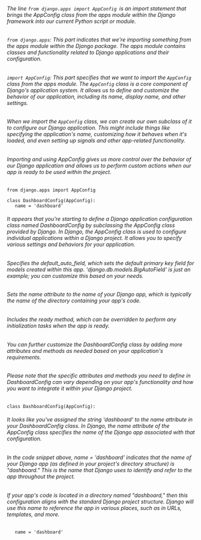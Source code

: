 ###### The line `from django.apps import AppConfig `is an import statement that brings the AppConfig class from the apps module within the Django framework into our current Python script or module. 

###### `from django.apps`: This part indicates that we're importing something from the apps module within the Django package. The apps module contains classes and functionality related to Django applications and their configuration.

###### `import AppConfig`: This part specifies that we want to import the `AppConfig` class from the apps module. The `AppConfig` class is a core component of Django's application system. It allows us to define and customize the behavior of our application, including its name, display name, and other settings.

###### When we import the `AppConfig` class, we can create our own subclass of it to configure our Django application. This might include things like specifying the application's name, customizing how it behaves when it's loaded, and even setting up signals and other app-related functionality.

###### Importing and using AppConfig gives us more control over the behavior of our Django application and allows us to perform custom actions when our app is ready to be used within the project.

 ```python3
from django.apps import AppConfig
 ```

 ```python3
class DashboardConfig(AppConfig):
    name = 'dashboard'
 ```

###### It appears that you're starting to define a Django application configuration class named DashboardConfig by subclassing the AppConfig class provided by Django. In Django, the AppConfig class is used to configure individual applications within a Django project. It allows you to specify various settings and behaviors for your application.

###### Specifies the default_auto_field, which sets the default primary key field for models created within this app. 'django.db.models.BigAutoField' is just an example; you can customize this based on your needs.
###### Sets the name attribute to the name of your Django app, which is typically the name of the directory containing your app's code.
###### Includes the ready method, which can be overridden to perform any initialization tasks when the app is ready.
###### You can further customize the DashboardConfig class by adding more attributes and methods as needed based on your application's requirements.

###### Please note that the specific attributes and methods you need to define in DashboardConfig can vary depending on your app's functionality and how you want to integrate it within your Django project.

 ```python3
class DashboardConfig(AppConfig):
 ```

###### It looks like you've assigned the string 'dashboard' to the name attribute in your DashboardConfig class. In Django, the name attribute of the AppConfig class specifies the name of the Django app associated with that configuration.

###### In the code snippet above, name = 'dashboard' indicates that the name of your Django app (as defined in your project's directory structure) is "dashboard." This is the name that Django uses to identify and refer to the app throughout the project.

###### If your app's code is located in a directory named "dashboard," then this configuration aligns with the standard Django project structure. Django will use this name to reference the app in various places, such as in URLs, templates, and more.

 ```python3
    name = 'dashboard'
 ```
